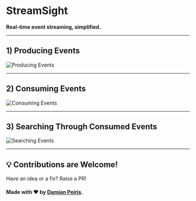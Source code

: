 # StreamSight  

**Real-time event streaming, simplified.**  

---

## 1) Producing Events  
![Producing Events](https://github.com/user-attachments/assets/55e08de7-c6c4-4f96-b9f6-b4e0d8d91fec)  

---

## 2) Consuming Events  
![Consuming Events](https://github.com/user-attachments/assets/b850e4e3-1477-4eba-b7e4-584ff20b2821)  

---

## 3) Searching Through Consumed Events  
![Searching Events](https://github.com/user-attachments/assets/3c43a1df-3929-434a-bcbd-f465ad35905d)  

---

## 💡 Contributions are Welcome!  
Have an idea or a fix? Raise a PR!  

#### Made with ❤️ by [Damian Peiris](#).
